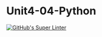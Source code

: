 # Unit4-04-Python

[![GitHub's Super Linter](https://github.com/crestel-ong/Unit4-04-Python/workflows/GitHub's%20Super%20Linter/badge.svg)](https://github.com/crestel-ong/Unit4-04-Python/actions)
